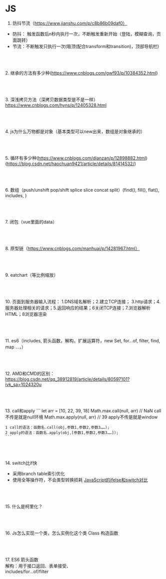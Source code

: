 ﻿# JS

1. 防抖节流（https://www.jianshu.com/p/c8b86b09daf0）

- 防抖： 触发函数后n秒内执行一次，不断触发重新开始（登陆，模糊查询，页面跳转）
- 节流：不断触发只执行一次(吸顶(配合transform和transition)，顶部导航栏)



<br/><br/><br/>
2. 继承的方法有多少种(https://www.cnblogs.com/gwf93/p/10384352.html)



<br/><br/><br/>
3. 深浅拷贝方法（深拷贝数据类型是不是一样） https://www.cnblogs.com/hyns/p/12405328.html



<br/><br/><br/>
4. js为什么万物都是对象（基本类型可以new出来，数组是对象继承的）



<br/><br/><br/>
5. 循环有多少种(https://www.cnblogs.com/dianzan/p/12898882.html)(https://blog.csdn.net/haochuan9421/article/details/81414532/)



<br/><br/><br/>
6. 数组（push/unshift   pop/shift  splice  slice   concat   split）(find(), fill(), flat(), includes, )



<br/><br/><br/>
7. 闭包（vue里面的data）



<br/><br/><br/>
8. 原型链（https://www.cnblogs.com/manhuai/p/14281967.html）



<br/><br/><br/>
9. eatchart（等比例缩放）



<br/><br/><br/>
10. 页面到服务器输入流程： 1.DNS域名解析；2.建立TCP连接； 3.http请求；4.服务器处理相关的请求；5.返回响应的结果；6关闭TCP连接；7.浏览器解析HTML；8浏览器渲染



<br/><br/><br/>
11. es6（includes, 箭头函数，解构，扩展运算符，new Set, for...of, filter, find, map     ...，）



<br/><br/><br/>
12. AMD和CMD的区别：https://blog.csdn.net/qq_38912819/article/details/80597101?ivk_sa=1024320u



<br/><br/><br/>
13. call和apply
    ```
    let arr = [10, 22, 39, 18]
    Math.max.call(null, arr) // NaN  call不传是就是null环境
    Math.max.apply(null, arr) // 39  apply不传是就是window
    
    1 call的语法：函数名.call(obj,参数1,参数2,参数3……); 
    2 apply的语法：函数名.apply(obj,[参数1,参数2,参数3……]); 
    ```



<br/><br/><br/>
14. switch比if快
 - 采用branch table索引优化
 - 使用全等操作符，不会类型转换损耗
[JavaScript的ifelse和switch对比](https://wenku.baidu.com/view/7dfd5b7374232f60ddccda38376baf1ffc4fe3e6.html)



<br/><br/><br/>
15. 什么是柯里化？



<br/><br/><br/>
16. Js怎么实现一个类，怎么实例化这个类
Class
构造函数



<br/><br/><br/>
17. ES6
  箭头函数<br />
  解构：用于接口返回、表单接受、<br />
  includes/for...of/filter<br />




